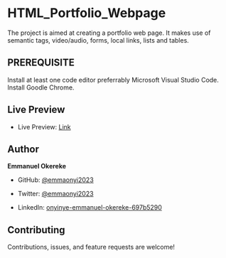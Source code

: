 # HTML_Portfolio_Webpage
The project is aimed at creating a portfolio web page. It makes use of semantic tags, video/audio, forms, local links, lists and tables.

## PREREQUISITE
Install at least one code editor preferrably Microsoft Visual Studio Code.
Install Goodle Chrome.

## Live Preview
- Live Preview: [Link](https://github.com/emmaonyi2023/html_checkpoint/pull/2)

## Author
**Emmanuel Okereke**

- GitHub: [@emmaonyi2023](https://github.com/emmaonyi2023)

- Twitter: [@emmaonyi2023](https://twitter.com/Emmanuel_Onyi85)

- LinkedIn: [onyinye-emmanuel-okereke-697b5290](https://www.linkedin.com/in/onyinye-emmanuel-okereke-69b5290/)

## Contributing
Contributions, issues, and feature requests are welcome!
